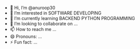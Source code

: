 - 👋 Hi, I’m @anuroop30
- 👀 I’m interested in SOFTWARE DEVELOPING
- 🌱 I’m currently learning BACKEND PYTHON PROGRAMMING
- 💞️ I’m looking to collaborate on ...
- 📫 How to reach me ...
- 😄 Pronouns: ...
- ⚡ Fun fact: ...

<!---
anuroop30/anuroop30 is a ✨ special ✨ repository because its `README.md` (this file) appears on your GitHub profile.
You can click the Preview link to take a look at your changes.
--->
